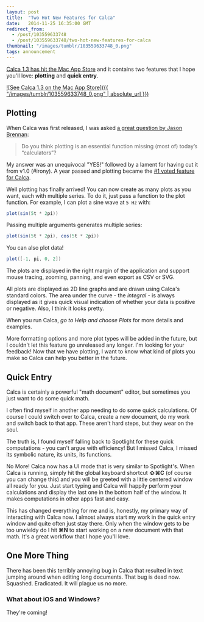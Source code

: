 ```yaml
---
layout: post
title:  "Two Hot New Features for Calca"
date:   2014-11-25 16:35:00 GMT
redirect_from:
  - /post/103559633748
  - /post/103559633748/two-hot-new-features-for-calca
thumbnail: "/images/tumblr/103559633748_0.png"
tags: announcement
---
```



[Calca 1.3 has hit the Mac App Store](https://itunes.apple.com/us/app/calca/id635758264) and it contains two features that I hope you'll love: **plotting** and **quick entry**.

[![See Calca 1.3 on the Mac App Store]({{ "/images/tumblr/103559633748_0.png" | absolute_url }})](https://itunes.apple.com/us/app/calca/id635758264)

## Plotting


When Calca was first released, I was asked [a great question by Jason Brennan](http://nearthespeedoflight.com/article/2013_07_24_calca_review_and_interview):

> Do you think plotting is an essential function missing (most of) today’s “calculators”?


My answer was an unequivocal "YES!" followed by a lament for having cut it from v1.0 (#irony). A year passed and plotting became the [#1 voted feature for Calca](http://calca.uservoice.com).

Well plotting has finally arrived! You can now create as many plots as you want, each with multiple series. To do it, just pass a function to the plot function. For example, I can plot a sine wave at `5 Hz` with:

```csharp
plot(sin(5t * 2pi))
```


Passing multiple arguments generates multiple series:

```csharp
plot(sin(5t * 2pi), cos(5t * 2pi))
```


You can also plot data!

```csharp
plot([-1, pi, 0, 2])
```


The plots are displayed in the right margin of the application and support mouse tracing, zooming, panning, and even export as CSV or SVG.

All plots are displayed as 2D line graphs and are drawn using Calca's standard colors. The area under the curve - the *integral* - is always displayed as it gives quick visual indication of whether your data is positive or negative. Also, I think it looks pretty.

When you run Calca, *go to Help and choose Plots* for more details and examples.

More formatting options and more plot types will be added in the future, but I couldn't let this feature go unreleased any longer. I'm looking for your feedback! Now that we have plotting, I want to know what kind of plots you make so Calca can help you better in the future.


## Quick Entry


Calca is certainly a powerful "math document" editor, but sometimes you just want to do some quick math.

I often find myself in another app needing to do some quick calculations. Of course I could switch over to Calca, create a new document, do my work and switch back to that app. These aren't hard steps, but they wear on the soul.

The truth is, I found myself falling back to Spotlight for these quick computations - you can't argue with efficiency! But I missed Calca, I missed its symbolic nature, its units, its functions.

No More! Calca now has a UI mode that is very similar to Spotlight's. When Calca is running, simply hit the global keyboard shortcut **⇧⌘C** (of course you can change this) and you will be greeted with a little centered window all ready for you. Just start typing and Calca will happily perform your calculations and display the last one in the bottom half of the window. It makes computations in other apps fast and easy.

This has changed everything for me and is, honestly, my primary way of interacting with Calca now. I almost always start my work in the quick entry window and quite often just stay there. Only when the window gets to be too unwieldy do I hit **⌘N** to start working on a new document with that math. It's a great workflow that I hope you'll love.


## One More Thing


There has been this terribly annoying bug in Calca that resulted in text jumping around when editing long documents. That bug is dead now. Squashed. Eradicated. It will plague us no more.


### What about iOS and Windows?


They're coming!
